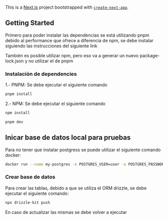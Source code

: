 This is a [Next.js](https://nextjs.org) project bootstrapped with [`create-next-app`](https://nextjs.org/docs/app/api-reference/cli/create-next-app).

## Getting Started

Primero para poder instalar las dependencias se está utilizando pnpm debido al performance que ofrece a diferencia de npm, se debe instalar siguiendo las instrucciones del siguiente link

También es posible utilizar npm, pero eso va a generar un nuevo package-lock.json y no utilizar el de pnpm

### Instalación de dependencies

1.- PNPM: Se debe ejecutar el siguiente comando

```bash
pnpm install
```

2.- NPM: Se debe ejecutar el siguiente comando

```bash
npm install
```

```bash
pnpm dev
```

## Inicar base de datos local para pruebas

Para no tener que instalar postgress se puede utilizar el siguiente comando docker:

```bash
docker run --name my-postgres -e POSTGRES_USER=user -e POSTGRES_PASSWORD=password -e POSTGRES_DB=calendarapp -p 5432:5432 -d postgres
```

### Crear base de datos

Para crear las tablas, debido a que se utiliza el ORM drizzle, se debe ejecutar el siguiente comando:

```bash
npx drizzle-kit push
```

En caso de actualizar las mismas se debe volver a ejecutar

